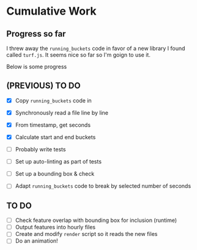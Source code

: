 # Cumulative Work

## Progress so far

I threw away the `running_buckets` code in favor of a new library I found called `turf.js`.  It seems nice so far so I'm goign to use it.

Below is some progress

## (PREVIOUS) TO DO

- [X] Copy `running_buckets` code in
- [X] Synchronously read a file line by line
- [X] From timestamp, get seconds
- [X] Calculate start and end buckets
- [ ] Probably write tests
- [ ] Set up auto-linting as part of tests
- [ ] Set up a bounding box & check
- [ ] Adapt `running_buckets` code to break by selected number of seconds


## TO DO

- [ ] Check feature overlap with bounding box for inclusion (runtime)
- [ ] Output features into hourly files
- [ ] Create and modify `render` script so it reads the new files
- [ ] Do an animation!
